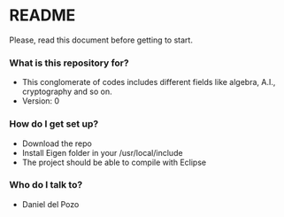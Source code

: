 # README #

Please, read this document before getting to start.

### What is this repository for? ###

* This conglomerate of codes includes different fields like algebra, A.I., cryptography and so on.
* Version: 0

### How do I get set up? ###

* Download the repo 
* Install Eigen folder in your /usr/local/include
* The project should be able to compile with Eclipse 
 
### Who do I talk to? ###

* Daniel del Pozo
